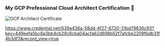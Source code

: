 ### My GCP Professional Cloud Architect Certification 👋
![GCP Architect Certificate](https://user-images.githubusercontent.com/343710/165311191-ee15bdbe-bbae-4dfc-8996-be038b8a220c.png)

https://www.credential.net/639a436a-58dd-4f27-8720-31bd79836c93?key=449eefa5bc8a3bb4cb29c8cba04acfa62d698b52f7afcbe2209fbdb31f4b3df3&record_view=true


